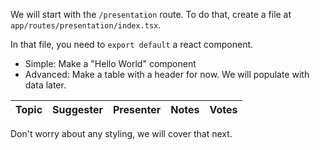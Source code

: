 We will start with the `/presentation` route. To do that, create a file at
`app/routes/presentation/index.tsx`.

In that file, you need to `export default` a react component.

- Simple: Make a "Hello World" component
- Advanced: Make a table with a header for now. We will populate with data later.

| Topic | Suggester | Presenter | Notes | Votes |
| ----- | --------- | --------- | ----- | ----- |

Don't worry about any styling, we will cover that next.
